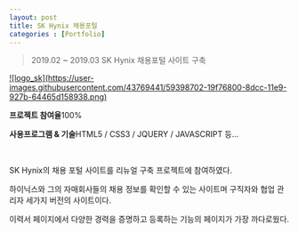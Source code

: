 ```yaml
---
layout: post
title: SK Hynix 채용포털
categories : [Portfolio]
---
```

> 2019.02 ~ 2019.03 SK Hynix 채용포털 사이트 구축 

<a class="img_company" href="https://recruit.skhynix.com/servlet/mnus_main.view" title="SK하이닉스 바로가기">
![logo_sk](https://user-images.githubusercontent.com/43769441/59398702-19f76800-8dcc-11e9-927b-64465d158938.png)
</a>

<p class="no-bottom"><strong>프로젝트 참여율</strong>100%</p>
<p class="no-bottom"><strong>사용프로그램 & 기술</strong>HTML5 / CSS3 / JQUERY / JAVASCRIPT 등...</p>
<br>
<p>SK Hynix의 채용 포털 사이트를 리뉴얼 구축 프로젝트에 참여하였다.</p>
<p>하이닉스와 그의 자매회사들의 채용 정보를 확인할 수 있는 사이트며 구직자와 협업 관리자 세가지 버전의 사이트이다.</p>
<p>이력서 페이지에서 다양한 경력을 증명하고 등록하는 기능의 페이지가 가장 까다로웠다.</p>








